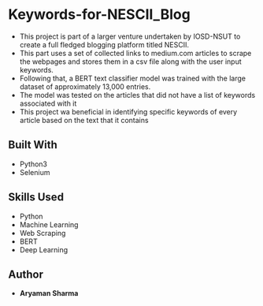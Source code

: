 # Keywords-for-NESCII_Blog

* This project is part of a larger venture undertaken by IOSD-NSUT to create a full fledged blogging platform titled NESCII.  
* This part uses a set of collected links to medium.com articles to scrape the webpages and stores them in a csv file along with the user input keywords.
* Following that, a BERT text classifier model was trained with the large dataset of approximately 13,000 entries.
* The model was tested on the articles that did not have a list of keywords associated with it
* This project wa beneficial in identifying specific keywords of every article based on the text that it contains

## Built With

* Python3
* Selenium

## Skills Used
* Python
* Machine Learning
* Web Scraping
* BERT
* Deep Learning

## Author

* **Aryaman Sharma**
